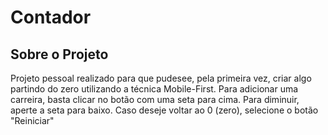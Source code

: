 # Contador

## Sobre o Projeto

Projeto pessoal realizado para que pudesee, pela primeira vez, criar algo partindo do zero utilizando a técnica Mobile-First.
Para adicionar uma carreira, basta clicar no botão com uma seta para cima. Para diminuir, aperte a seta para baixo. Caso deseje voltar ao 0 (zero), selecione o botão "Reiniciar"

